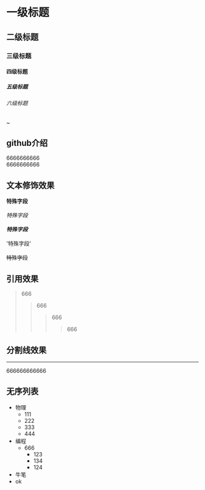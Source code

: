 # 一级标题
## 二级标题
### 三级标题
#### 四级标题
##### 五级标题
###### 六级标题
~
## github介绍
6666666666<br>6666666666

## 文本修饰效果
**特殊字段**<br><br>
*特殊字段*<br><br>
***特殊字段***<br><br>
'特殊字段'<br><br>
~~特殊字段~~<br>

## 引用效果
> 666
>> 666
>>> 666
>>>> 666

## 分割线效果
---
 666666666666


## 无序列表

* 物理
  * 111
  * 222
  * 333
  * 444
* 编程
  * 666
    * 123
    * 134
    * 124
* 牛笔
* ok

